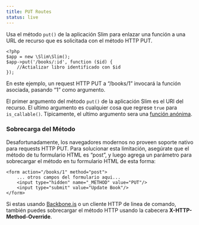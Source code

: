 ```yaml
---
title: PUT Routes
status: live
---
```


Usa el método `put()` de la aplicación Slim para enlazar una función a una URL de recurso 
que es solicitada con el método HTTP PUT.

    <?php
    $app = new \Slim\Slim();
    $app->put('/books/:id', function ($id) {
        //Actializar libro identificado con $id
    });

En este ejemplo, un request HTTP PUT a “/books/1” invocará la función asociada, pasando “1” como 
argumento.

El primer argumento del método `put()` de la aplicación Slim es el URI del recurso. El ultimo argumento es 
cualquier cosa que regrese `true` para `is_callable()`. Típicamente, el ultimo argumento sera una 
[función anónima][anon-func].

### Sobrecarga del Método

Desafortunadamente, los navegadores modernos no proveen soporte nativo para requests HTTP PUT. Para 
solucionar esta limitación, asegúrate que el método de tu formulario HTML es “post”, y luego agrega 
un parámetro para sobrecargar el método en tu formulario HTML de esta forma:

    <form action="/books/1" method="post">
        ... otros campos del formulario aqui...
        <input type="hidden" name="_METHOD" value="PUT"/>
        <input type="submit" value="Update Book"/>
    </form>

Si estas usando [Backbone.js][backbone] o un cliente HTTP de linea de comando, también puedes sobrecargar 
el método HTTP usando la cabecera **X-HTTP-Method-Override**.

[anon-func]: http://php.net/manual/es/functions.anonymous.php
[backbone]: http://documentcloud.github.com/backbone/
